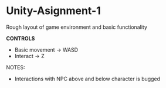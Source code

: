 # Unity-Asignment-1
Rough layout of game environment and basic functionality

**CONTROLS**
- Basic movement -> WASD
- Interact -> Z

NOTES: 
- Interactions with NPC above and below character is bugged

